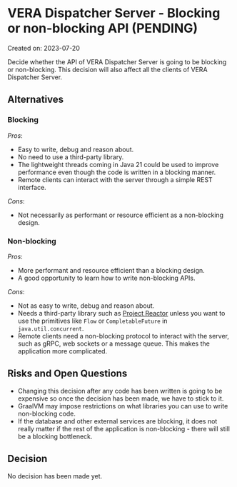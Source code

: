 # VERA Dispatcher Server - Blocking or non-blocking API (PENDING)

Created on: 2023-07-20

Decide whether the API of VERA Dispatcher Server is going to be blocking or non-blocking. This decision will also affect all the clients of VERA Dispatcher Server.

## Alternatives

### Blocking

*Pros*:

* Easy to write, debug and reason about.
* No need to use a third-party library.
* The lightweight threads coming in Java 21 could be used to improve performance even though the code is written in a blocking manner.
* Remote clients can interact with the server through a simple REST interface.

*Cons*:

* Not necessarily as performant or resource efficient as a non-blocking design.

### Non-blocking

*Pros*:

* More performant and resource efficient than a blocking design.
* A good opportunity to learn how to write non-blocking APIs.

*Cons*:

* Not as easy to write, debug and reason about.
* Needs a third-party library such as [Project Reactor](https://projectreactor.io/) unless you want to use the primitives like `Flow` or `CompletableFuture` in `java.util.concurrent`.
* Remote clients need a non-blocking protocol to interact with the server, such as gRPC, web sockets or a message queue. This makes the application more complicated.

## Risks and Open Questions

* Changing this decision after any code has been written is going to be expensive so once the decision has been made, we have to stick to it.
* GraalVM may impose restrictions on what libraries you can use to write non-blocking code.
* If the database and other external services are blocking, it does not really matter if the rest of the application is non-blocking - there will still be a blocking bottleneck.

## Decision

No decision has been made yet.